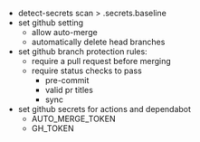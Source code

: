 - detect-secrets scan > .secrets.baseline
- set github setting
  - allow auto-merge
  - automatically delete head branches
- set github branch protection rules:
  - require a pull request before merging
  - require status checks to pass
    - pre-commit
    - valid pr titles
    - sync
- set github secrets for actions and dependabot
    - AUTO_MERGE_TOKEN
    - GH_TOKEN
